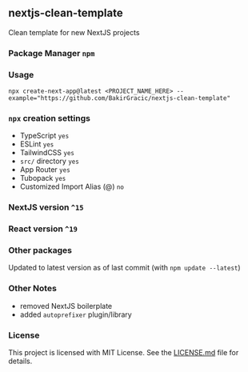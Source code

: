 ## nextjs-clean-template

Clean template for new NextJS projects

### Package Manager `npm`

### Usage

```
npx create-next-app@latest <PROJECT_NAME_HERE> --example="https://github.com/BakirGracic/nextjs-clean-template"
```

### `npx` creation settings

- TypeScript `yes`
- ESLint `yes`
- TailwindCSS  `yes`
- `src/` directory  `yes`
- App Router `yes`
- Tubopack `yes`
- Customized Import Alias (@) `no`

### NextJS version `^15`

### React version `^19`

### Other packages

Updated to latest version as of last commit (with `npm update --latest`)

### Other Notes

- removed NextJS boilerplate
- added `autoprefixer` plugin/library

### License

This project is licensed with MIT License. See the [LICENSE.md](https://github.com/BakirGracic/nextjs-clean-template/blob/main/LICENSE.md) file for details.
